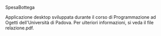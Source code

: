 SpesaBottega

Applicazione desktop sviluppata durante il corso di Programmazione ad Ogetti dell'Università di Padova.
Per ulteriori informazioni, si veda il file relazione.pdf.
